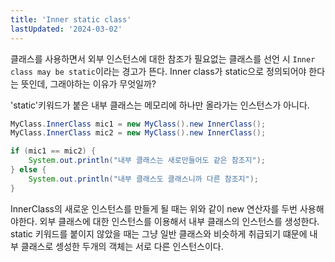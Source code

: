 ```yaml
---
title: 'Inner static class'
lastUpdated: '2024-03-02'
---
```


클래스를 사용하면서 외부 인스턴스에 대한 참조가 필요없는 클래스를 선언 시 `Inner class may be static`이라는 경고가 뜬다. Inner class가 static으로 정의되어야 한다는 뜻인데, 그래야하는 이유가 무엇일까?

'static'키워드가 붙은 내부 클래스는 메모리에 하나만 올라가는 인스턴스가 아니다.

```java
MyClass.InnerClass mic1 = new MyClass().new InnerClass();
MyClass.InnerClass mic2 = new MyClass().new InnerClass();

if (mic1 == mic2) {
    System.out.println("내부 클래스는 새로만들어도 같은 참조지");
} else {
    System.out.println("내부 클래스도 클래스니까 다른 참조지");
}
```

InnerClass의 새로운 인스턴스를 만들게 될 때는 위와 같이 new 연산자를 두번 사용해야한다. 외부 클래스에 대한 인스턴스를 이용해서 내부 클래스의 인스턴스를 생성한다. static 키워드를 붙이지 않았을 때는 그냥 일반 클래스와 비슷하게 취급되기 떄문에 내부 클래스로 셍성한 두개의 객체는 서로 다른 인스턴스이다.
